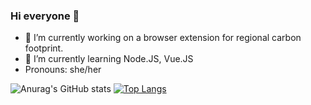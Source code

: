 ### Hi everyone 👋

- 🔭 I’m currently working on a browser extension for regional carbon footprint.
- 🌱 I’m currently learning Node.JS, Vue.JS
- Pronouns: she/her

![Anurag's GitHub stats](https://github-readme-stats.vercel.app/api?username=Nora678&show_icons=true)
[![Top Langs](https://github-readme-stats.vercel.app/api/top-langs/?username=Nora678&layout=compact)](https://github.com/anuraghazra/github-readme-stats)
